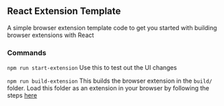 ## React Extension Template

A simple browser extension template code to get you started with building browser extensions with React


### Commands

`npm run start-extension` 
Use this to test out the UI changes

`npm run build-extension`
This builds the browser extension in the `build/` folder. Load this folder as an extension in your browser by following the steps [here](https://developer.chrome.com/docs/extensions/get-started/tutorial/hello-world#load-unpacked)